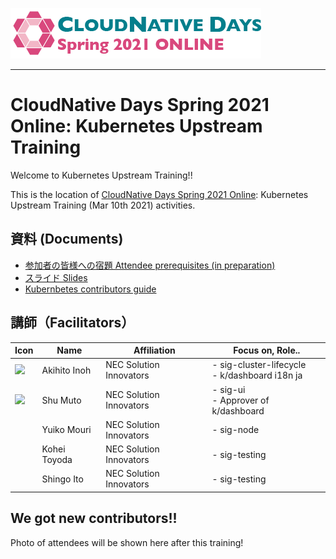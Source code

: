 [![CloudNative Days Spring 2021 Online](images/cndo2021.png)](https://event.cloudnativedays.jp/cndo2021)

---

# CloudNative Days Spring 2021 Online: Kubernetes Upstream Training

Welcome to Kubernetes Upstream Training!!

This is the location of [CloudNative Days Spring 2021 Online](https://event.cloudnativedays.jp/cndo2021): Kubernetes Upstream Training (Mar 10th 2021) activities.

## 資料 (Documents)

* [参加者の皆様への宿題 Attendee prerequisites (in preparation)](../assets/attendee-prerequisites.md)
* [スライド Slides](../assets/slide.pdf)
* [Kubernbetes contributors guide](https://github.com/kubernetes/community/tree/master/contributors/guide)

## 講師（Facilitators）

| Icon | Name | Affiliation | Focus on, Role.. |
| ------------- | ------------- | ------------- | ------------- |
|<a href="https://github.com/atoato88"><img src="https://avatars.githubusercontent.com/u/748740?s=50"></a>| Akihito Inoh | NEC Solution Innovators | - sig-cluster-lifecycle<br> - k/dashboard i18n ja |
|<a href="https://github.com/shu-mutou"><img src="https://avatars.githubusercontent.com/u/12838129?s=50"></a>| Shu Muto | NEC Solution Innovators | - sig-ui<br> - Approver of k/dashboard |
|| Yuiko Mouri | NEC Solution Innovators | - sig-node |
|| Kohei Toyoda | NEC Solution Innovators | - sig-testing |
|| Shingo Ito | NEC Solution Innovators | - sig-testing |

## We got new contributors!! 

Photo of attendees will be shown here after this training!

